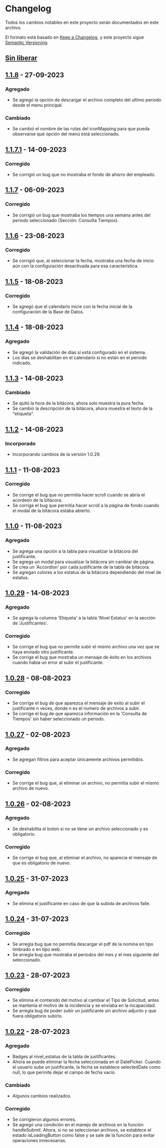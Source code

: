 # Changelog

Todos los cambios notables en este proyecto serán documentados en este archivo.

El formato está basado en [Keep a Changelog](https://keepachangelog.com/es-ES/1.0.0/),
y este proyecto sigue [Semantic Versioning](https://semver.org/lang/es/).

## [Sin liberar]
## [1.1.8] - 27-09-2023
### Agregado
- Se agregó la opción de descargar el archivo completo del ultimo periodo desde el menu principal.
### Cambiado
- Se cambió el nombre de las rutas del iconMapping para que pueda observarse qué opción del menú está seleccionado.

## [1.1.7.1] - 14-09-2023
### Corregido
- Se corrigió un bug que no mostraba el fondo de ahorro del empleado.
## [1.1.7] - 06-09-2023
### Corregido
- Se corrigió un bug que mostraba los tiempos una semana antes del periodo seleccionado (Sección: Consulta Tiempos).
## [1.1.6] - 23-08-2023
### Corregido
- Se corrigió que, al seleccionar la fecha, mostraba una fecha de inicio aún con la configuración desactivada para esa característica.
## [1.1.5] - 18-08-2023
### Corregido
- Se agregó que el calendario inicie con la fecha inicial de la configuración de la Base de Datos.
## [1.1.4] - 18-08-2023
### Agregado
- Se agregó la validación de días sí está configurado en el sistema.
- Los días se deshabilitan en el calendario si no están en el periodo indicado.
## [1.1.3] - 14-08-2023
### Cambiado
- Se quitó la hora de la bitácora, ahora solo muestra la pura fecha.
- Se cambió la descripción de la bitácora, ahora muestra el texto de la "etiqueta".
## [1.1.2] - 14-08-2023
### Incorporado
- Incorporando cambios de la versión 1.0.29.
## [1.1.1] - 11-08-2023
### Corregido
- Se corrige el bug que no permitía hacer scroll cuando se abría el acordeón de la bitácora.
- Se corrige el bug que permitía hacer scroll a la página de fondo cuando el modal de la bitácora estaba abierto.

## [1.1.0] - 11-08-2023
### Agregado
- Se agrega una opción a la tabla para visualizar la bitácora del justificante.
- Se agrega un modal para visualizar la bitácora sin cambiar de página.
- Se crea un 'Accordion' por cada justificante de la tabla de bitácora.
- Se agregan colores a los estatus de la bitácora dependiendo del nivel de estatus.
## [1.0.29] - 14-08-2023
### Agregado
- Se agrega la columna 'Etiqueta' a la tabla 'Nivel Estatus' en la sección de 'Justificantes'.
### Corregido
- Se corrige el bug que no permite subir el mismo archivo una vez que se haya enviado otro justificante.
- Se corrige el bug que mostraba un mensaje de éxito en los archivos cuando había un error al subir el justificante.

## [1.0.28] - 08-08-2023

### Corregido
- Se corrige el bug de que aparezca el mensaje de exito al subir el justificante n veces, donde n es el numero de archivos a subir.
- Se corrige el bug de que aparezca información en la 'Consulta de Tiempos' sin haber seleccionado un periodo.
## [1.0.27] - 02-08-2023
### Agregado
- Se agregan filtros para aceptar únicamente archivos permitidos.

### Corregido
- Se corrige el bug que, al eliminar un archivo, no permitía subir el mismo archivo de nuevo.
## [1.0.26] - 02-08-2023
### Agregado
- Se deshabilita el boton si no se tiene un archivo seleccionado y es obligatorio.
### Corregido
- Se corrige el bug que, al eliminar el archivo, no aparecia el mensaje de que es obligatorio de nuevo.
## [1.0.25] - 31-07-2023
### Agregado
- Se elimina el justificante en caso de que la subida de archivos falle.

## [1.0.24] - 31-07-2023
### Corregido
- Se arregla bug que no permitía descargar el pdf de la nomina en tipo timbrado o en tipo web.
- Se arregla bug que mostraba el periodos del mes y el mes siguiente del seleccionado.
## [1.0.23] - 28-07-2023
### Corregido
- Se elimina el contenido del motivo al cambiar el Tipo de Solicitud, antes se mantenía el motivo de la incidencia y se enviaba en la incapacidad.
- Se arregla bug de poder subir un justificante sin archivo adjunto y que fuera obligatorio subirlo.

## [1.0.22] - 28-07-2023
### Agregado
- Badges al nivel_estatus de la tabla de justificantes.
- Ahora se puede eliminar la fecha seleccionada en el DatePicker. Cuando el usuario sube un justificante, la fecha se establece selectedDate como null, lo que permite dejar el campo de fecha vacío.

### Cambiado
- Algunos cambios realizados.

### Corregido
- Se corrigieron algunos errores.
- Se agregó una condición en el manejo de archivos en la función handleSubmit. Ahora, si no se seleccionan archivos, se establece el estado isLoadingButton como false y se sale de la función para evitar operaciones innecesarias.

[Sin liberar]: https://gitlab.gobdigital.com/nomina/kiosko_front_react/-/compare/v1.1.8...develop
[1.1.8]: https://gitlab.gobdigital.com/nomina/kiosko_front_react/-/compare/v1.1.7.1...v1.1.8
[1.1.7.1]: https://gitlab.gobdigital.com/nomina/kiosko_front_react/-/compare/v1.1.7...v1.1.7.1
[1.1.7]: https://gitlab.gobdigital.com/nomina/kiosko_front_react/-/compare/v1.1.6...v1.1.7
[1.1.6]: https://gitlab.gobdigital.com/nomina/kiosko_front_react/-/compare/v1.1.5...v1.1.6
[1.1.5]: https://gitlab.gobdigital.com/nomina/kiosko_front_react/-/compare/v1.1.4...v1.1.5
[1.1.4]: https://gitlab.gobdigital.com/nomina/kiosko_front_react/-/compare/v1.1.3...v1.1.4
[1.1.3]: https://gitlab.gobdigital.com/nomina/kiosko_front_react/-/compare/v1.1.2...v1.1.3
[1.1.2]: https://gitlab.gobdigital.com/nomina/kiosko_front_react/-/compare/v1.1.1...v1.1.2
[1.1.1]: https://gitlab.gobdigital.com/nomina/kiosko_front_react/-/compare/v1.1.0...v1.1.1
[1.1.0]: https://gitlab.gobdigital.com/nomina/kiosko_front_react/-/compare/v1.0.28...v1.1.0
[1.0.29]: https://gitlab.gobdigital.com/nomina/kiosko_front_react/-/compare/v1.0.28...v1.0.29
[1.0.28]: https://gitlab.gobdigital.com/nomina/kiosko_front_react/-/compare/v1.0.27...v1.0.28
[1.0.27]: https://gitlab.gobdigital.com/nomina/kiosko_front_react/-/compare/v1.0.26...v1.0.27
[1.0.26]: https://gitlab.gobdigital.com/nomina/kiosko_front_react/-/compare/v1.0.25...v1.0.26
[1.0.25]: https://gitlab.gobdigital.com/nomina/kiosko_front_react/-/compare/v1.0.24...v1.0.25
[1.0.24]: https://gitlab.gobdigital.com/nomina/kiosko_front_react/-/compare/v1.0.23...v1.0.24
[1.0.23]: https://gitlab.gobdigital.com/nomina/kiosko_front_react/-/compare/v1.0.22...v1.0.23
[1.0.22]: https://gitlab.gobdigital.com/nomina/kiosko_front_react/-/compare/a2bbb2b72a61237398dcc930ff20669ce562b86a...v1.0.22
